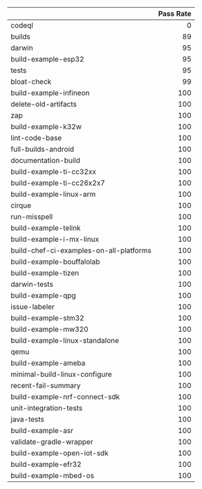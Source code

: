 |                                         |   Pass Rate |
|:----------------------------------------|------------:|
| codeql                                  |           0 |
| builds                                  |          89 |
| darwin                                  |          95 |
| build-example-esp32                     |          95 |
| tests                                   |          95 |
| bloat-check                             |          99 |
| build-example-infineon                  |         100 |
| delete-old-artifacts                    |         100 |
| zap                                     |         100 |
| build-example-k32w                      |         100 |
| lint-code-base                          |         100 |
| full-builds-android                     |         100 |
| documentation-build                     |         100 |
| build-example-ti-cc32xx                 |         100 |
| build-example-ti-cc26x2x7               |         100 |
| build-example-linux-arm                 |         100 |
| cirque                                  |         100 |
| run-misspell                            |         100 |
| build-example-telink                    |         100 |
| build-example-i-mx-linux                |         100 |
| build-chef-ci-examples-on-all-platforms |         100 |
| build-example-bouffalolab               |         100 |
| build-example-tizen                     |         100 |
| darwin-tests                            |         100 |
| build-example-qpg                       |         100 |
| issue-labeler                           |         100 |
| build-example-stm32                     |         100 |
| build-example-mw320                     |         100 |
| build-example-linux-standalone          |         100 |
| qemu                                    |         100 |
| build-example-ameba                     |         100 |
| minimal-build-linux-configure           |         100 |
| recent-fail-summary                     |         100 |
| build-example-nrf-connect-sdk           |         100 |
| unit-integration-tests                  |         100 |
| java-tests                              |         100 |
| build-example-asr                       |         100 |
| validate-gradle-wrapper                 |         100 |
| build-example-open-iot-sdk              |         100 |
| build-example-efr32                     |         100 |
| build-example-mbed-os                   |         100 |